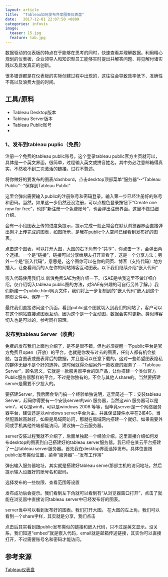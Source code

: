 ```yaml
---
layout: article
title:  "Tableau如何发布共享图表仪表盘"
date:   2017-12-01 22:07:50 +0800
categories: infovis 
image:
  teaser: 15.jpg
  feature: tab.jpg
---
```


数据驱动的仪表板的特点在于能够在思考的同时，快速查看并理解数据。利用精心规划的仪表板，企业领导人和知识型员工能够实时提出并解答问题、将见解付诸实践以及启发真正的创新。

很多错误都是在仪表板的实际创建过程中出现的，这往往会导致效率低下、准确性不高以及浪费大量的时间。

## 工具/原料
- Tableau Desktop版本
- Tableau Server版本
- Tableau Public账号
- 

###  1、发布到tableau puplic（免费）
注册一个免费的tableau public账号。这个登录tableau public官方主页就可以，具体是一个英文界面，很简单，过程输入英文或拼音姓名，其中务必注意邮箱得真实，不然收不到二次激活的链接。过程不赘述。

将你做好的要发布的图表/dashbord，点击desktop顶部菜单“服务器”--“Tableau Public”--“保存到Tableau Public”

这里会弹出需要输入public的注册账号和密码登录。输入第一步已经注册好的账号和密码。当然，如果这一步仍然还没注册，可以点橙色登录按钮下“Create one now for free”，也即“新注册一个免费账号”，也会弹出注册界面。这里不做过细介绍。

会有一小段图表上传的进度条提示，提示完成一般正常会在默认浏览器界面直接弹出刚才上传完成的图表，如图所示，是我在public个人空间已经看到发布好的图表。

点击这个图表，可以打开大图，大图的右下角有个“共享”，你点击一下，会弹出两个选择。一个是“链接”，链接可以分享给朋友打开查看了，这是一个分享方法；另外一个是“嵌入代码”，意思是，这个图你可以在你的网页、博客（支持代码）地方插入，让查看网页的人在你的网站博客互动图表。以下我们继续介绍“嵌入代码”

嵌入代码使用我们以 新浪免费SAE为例介绍一下。（SAE是啥我这里不做详细介绍，仅介绍切入tableau public图的方法，对SAE有兴趣的可自行另外了解。）我们新建一个public.html网页文件，我们将上一步复制到的“嵌入代码”嵌入到这个网页文件中。保存一下


最终我们直接访问这个页面，看到public这个图就切入到我们的网站了，客户可以在这个网站直接点图表互动，因为这个是一个互动图，数据会实时更新。类似博客切入也是可以的，参考同样原理。

### 发布到tableau Server（收费）
免费的发布我们上面也介绍了，是不是很不错，但也必须提醒一下public平台是官方免费且open（开放）的平台，也就是你发布过去的图表，任何人都有机会接触，包含图表或图表背后的数据，并且是可以任意下载的。这对一些希望图表隐私的群体无疑不是个好的选择。这时候就得介绍另外一款收费的服务了---“Tableau Server”，顾名思义，它就是一款服务器平台的BI产品，让你搭建一个类似官方Public服务器那样的平台，不过是你独有的，不会与其他人share的。当然要搭建server是需要不少投入的。

要搭建Server，我后面会专门搞一个经验单独说明，这里简述一下：安装tableau Server，起码你得要有一个安装server的win 服务器，当然这win 服务器可以是 win7，可以是win8，可以是windows 2008 等等，但毕竟server是一个网络服务器平台，建议还是以windows server平台为主，并且保证硬件水平在2核4G，当然配置越高越好。如果是局域网访问，那就在局域网内搭建一个就好。如果需要外网或手机其他终端都能访问，建议搞一台云服务器。

server安装过程我就不介绍了，后面单独起一个经验介绍。这里直接介绍如何发布desktop的图表到自己搭建好的tableau server服务器。我已经在某云平台搭建了一台tableau server服务器。首先我在desktop界面选择发布。具体位置跟public发布类似位置，菜单“服务器”--“发布工作簿”

弹出输入服务器地址，其实就是搭建好tableau server那部主机的访问地址。然后提示输入设置好的账号名和密码。

选择发布的一些权限、查看范围等设置

发布成功后会提示。我们看到左下角就可以看到有“从浏览器窗口打开”，点击了就能在浏览器中直接访问tableau server中已经发布好的图表。

server当中可以看到发布好的图表。我们打开大图。
在大图的左上角，我们可以看到一个share字样，其实就是分享，我们点击

点击后其实看到跟public发布类似的链接和嵌入代码，只不过是英文显示。没关系，我们知道“embed”就是嵌入代码，email就是邮箱传送链接，其实你可以直接打开，不过需要账号名和密码才能访问。

## 参考来源
[Tableau仪表盘](https://www.tableau.com/zh-cn/asset/dos-and-donts-dashboards)